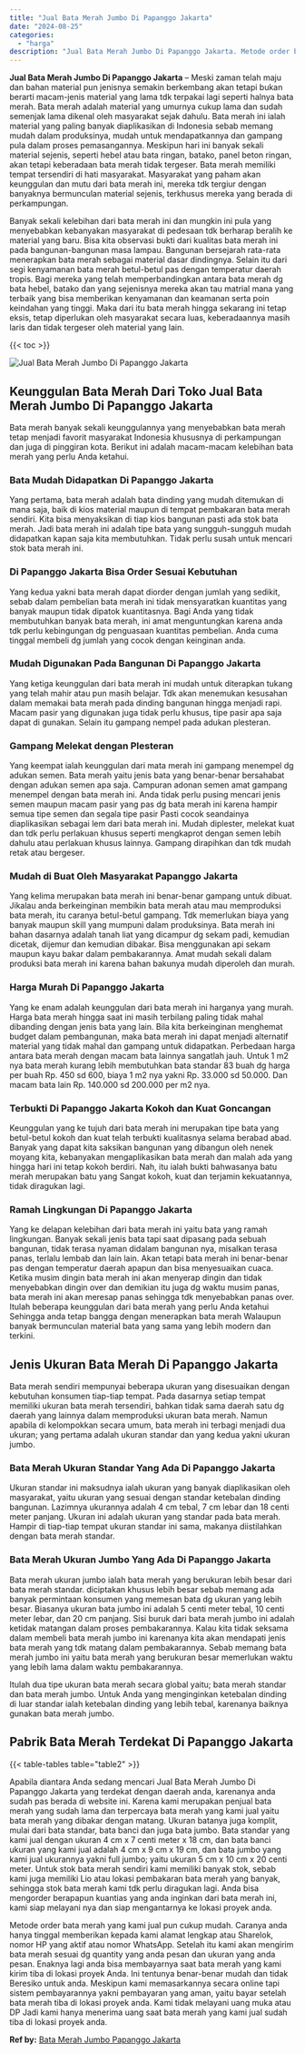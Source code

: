 ```yaml
---
title: "Jual Bata Merah Jumbo Di Papanggo Jakarta"
date: "2024-08-25"
categories: 
  - "harga"
description: "Jual Bata Merah Jumbo Di Papanggo Jakarta. Metode order bata merah yang kami jual pun cukup mudah. Caranya anda hanya tinggal memberikan kepada kami alamat l..."
---
```


**Jual Bata Merah Jumbo Di Papanggo Jakarta** – Meski zaman telah maju dan bahan material pun jenisnya semakin berkembang akan tetapi bukan berarti macam-jenis material yang lama tdk terpakai lagi seperti halnya bata merah. Bata merah adalah material yang umurnya cukup lama dan sudah semenjak lama dikenal oleh masyarakat sejak dahulu. Bata merah ini ialah material yang paling banyak diaplikasikan di Indonesia sebab memang mudah dalam produksinya, mudah untuk mendapatkannya dan gampang pula dalam proses pemasangannya. Meskipun hari ini banyak sekali material sejenis, seperti hebel atau bata ringan, batako, panel beton ringan, akan tetapi keberadaan bata merah tidak tergeser. Bata merah memiliki tempat tersendiri di hati masyarakat. Masyarakat yang paham akan keunggulan dan mutu dari bata merah ini, mereka tdk tergiur dengan banyaknya bermunculan material sejenis, terkhusus mereka yang berada di perkampungan.

Banyak sekali kelebihan dari bata merah ini dan mungkin ini pula yang menyebabkan kebanyakan masyarakat di pedesaan tdk berharap beralih ke material yang baru. Bisa kita observasi bukti dari kualitas bata merah ini pada bangunan-bangunan masa lampau. Bangunan bersejarah rata-rata menerapkan bata merah sebagai material dasar dindingnya. Selain itu dari segi kenyamanan bata merah betul-betul pas dengan temperatur daerah tropis. Bagi mereka yang telah memperbandingkan antara bata merah dg bata hebel, batako dan yang sejenisnya mereka akan tau matrial mana yang terbaik yang bisa memberikan kenyamanan dan keamanan serta poin keindahan yang tinggi. Maka dari itu bata merah hingga sekarang ini tetap eksis, tetap diperlukan oleh masyarakat secara luas, keberadaannya masih laris dan tidak tergeser oleh material yang lain.

{{< toc >}}

![Jual Bata Merah Jumbo Di Papanggo Jakarta](/images/jual-bata-merah-20.png)

## Keunggulan Bata Merah Dari Toko Jual Bata Merah Jumbo Di Papanggo Jakarta

Bata merah banyak sekali keunggulannya yang menyebabkan bata merah tetap menjadi favorit masyarakat Indonesia khususnya di perkampungan dan juga di pinggiran kota. Berikut ini adalah macam-macam kelebihan bata merah yang perlu Anda ketahui.

### Bata Mudah Didapatkan Di Papanggo Jakarta

Yang pertama, bata merah adalah bata dinding yang mudah ditemukan di mana saja, baik di kios material maupun di tempat pembakaran bata merah sendiri. Kita bisa menyaksikan di tiap kios bangunan pasti ada stok bata merah. Jadi bata merah ini adalah tipe bata yang sungguh-sungguh mudah didapatkan kapan saja kita membutuhkan. Tidak perlu susah untuk mencari stok bata merah ini.

### Di Papanggo Jakarta Bisa Order Sesuai Kebutuhan

Yang kedua yakni bata merah dapat diorder dengan jumlah yang sedikit, sebab dalam pembelian bata merah ini tidak mensyaratkan kuantitas yang banyak maupun tidak dipatok kuantitasnya. Bagi Anda yang tidak membutuhkan banyak bata merah, ini amat menguntungkan karena anda tdk perlu kebingungan dg penguasaan kuantitas pembelian. Anda cuma tinggal membeli dg jumlah yang cocok dengan keinginan anda.

### Mudah Digunakan Pada Bangunan Di Papanggo Jakarta

Yang ketiga keunggulan dari bata merah ini mudah untuk diterapkan tukang yang telah mahir atau pun masih belajar. Tdk akan menemukan kesusahan dalam memakai bata merah pada dinding bangunan hingga menjadi rapi. Macam pasir yang digunakan juga tidak perlu khusus, tipe pasir apa saja dapat di gunakan. Selain itu gampang nempel pada adukan plesteran.

### Gampang Melekat dengan Plesteran

Yang keempat ialah keunggulan dari mata merah ini gampang menempel dg adukan semen. Bata merah yaitu jenis bata yang benar-benar bersahabat dengan adukan semen apa saja. Campuran adonan semen amat gampang menempel dengan bata merah ini. Anda tidak perlu pusing mencari jenis semen maupun macam pasir yang pas dg bata merah ini karena hampir semua tipe semen dan segala tipe pasir Pasti cocok seandainya diaplikasikan sebagai lem dari bata merah ini. Mudah diplester, melekat kuat dan tdk perlu perlakuan khusus seperti mengkaprot dengan semen lebih dahulu atau perlakuan khusus lainnya. Gampang dirapihkan dan tdk mudah retak atau bergeser.

### Mudah di Buat Oleh Masyarakat Papanggo Jakarta

Yang kelima merupakan bata merah ini benar-benar gampang untuk dibuat. Jikalau anda berkeinginan membikin bata merah atau mau memproduksi bata merah, itu caranya betul-betul gampang. Tdk memerlukan biaya yang banyak maupun skill yang mumpuni dalam produksinya. Bata merah ini bahan dasarnya adalah tanah liat yang dicampur dg sekam padi, kemudian dicetak, dijemur dan kemudian dibakar. Bisa menggunakan api sekam maupun kayu bakar dalam pembakarannya. Amat mudah sekali dalam produksi bata merah ini karena bahan bakunya mudah diperoleh dan murah.

### Harga Murah Di Papanggo Jakarta

Yang ke enam adalah keunggulan dari bata merah ini harganya yang murah. Harga bata merah hingga saat ini masih terbilang paling tidak mahal dibanding dengan jenis bata yang lain. Bila kita berkeinginan menghemat budget dalam pembangunan, maka bata merah ini dapat menjadi alternatif material yang tidak mahal dan gampang untuk didapatkan. Perbedaan harga antara bata merah dengan macam bata lainnya sangatlah jauh. Untuk 1 m2 nya bata merah kurang lebih membutuhkan bata standar 83 buah dg harga per buah Rp. 450 sd 600, biaya 1 m2 nya yakni Rp. 33.000 sd 50.000. Dan macam bata lain Rp. 140.000 sd 200.000 per m2 nya.

### Terbukti Di Papanggo Jakarta Kokoh dan Kuat Goncangan

Keunggulan yang ke tujuh dari bata merah ini merupakan tipe bata yang betul-betul kokoh dan kuat telah terbukti kualitasnya selama berabad abad. Banyak yang dapat kita saksikan bangunan yang dibangun oleh nenek moyang kita, kebanyakan mengaplikasikan bata merah dan malah ada yang hingga hari ini tetap kokoh berdiri. Nah, itu ialah bukti bahwasanya batu merah merupakan batu yang Sangat kokoh, kuat dan terjamin kekuatannya, tidak diragukan lagi.

### Ramah Lingkungan Di Papanggo Jakarta

Yang ke delapan kelebihan dari bata merah ini yaitu bata yang ramah lingkungan. Banyak sekali jenis bata tapi saat dipasang pada sebuah bangunan, tidak terasa nyaman didalam bangunan nya, misalkan terasa panas, terlalu lembab dan lain lain. Akan tetapi bata merah ini benar-benar pas dengan temperatur daerah apapun dan bisa menyesuaikan cuaca. Ketika musim dingin bata merah ini akan menyerap dingin dan tidak menyebabkan dingin over dan demikian itu juga dg waktu musim panas, bata merah ini akan meresap panas sehingga tdk menyebabkan panas over. Itulah beberapa keunggulan dari bata merah yang perlu Anda ketahui Sehingga anda tetap bangga dengan menerapkan bata merah Walaupun banyak bermunculan material bata yang sama yang lebih modern dan terkini.

## Jenis Ukuran Bata Merah Di Papanggo Jakarta

Bata merah sendiri mempunyai beberapa ukuran yang disesuaikan dengan kebutuhan konsumen tiap-tiap tempat. Pada dasarnya setiap tempat memiliki ukuran bata merah tersendiri, bahkan tidak sama daerah satu dg daerah yang lainnya dalam memproduksi ukuran bata merah. Namun apabila di kelompokkan secara umum, bata merah ini terbagi menjadi dua ukuran; yang pertama adalah ukuran standar dan yang kedua yakni ukuran jumbo.

### Bata Merah Ukuran Standar Yang Ada Di Papanggo Jakarta

Ukuran standar ini maksudnya ialah ukuran yang banyak diaplikasikan oleh masyarakat, yaitu ukuran yang sesuai dengan standar ketebalan dinding bangunan. Lazimnya ukurannya adalah 4 cm tebal, 7 cm lebar dan 18 centi meter panjang. Ukuran ini adalah ukuran yang standar pada bata merah. Hampir di tiap-tiap tempat ukuran standar ini sama, makanya diistilahkan dengan bata merah standar.

### Bata Merah Ukuran Jumbo Yang Ada Di Papanggo Jakarta

Bata merah ukuran jumbo ialah bata merah yang berukuran lebih besar dari bata merah standar. diciptakan khusus lebih besar sebab memang ada banyak permintaan konsumen yang memesan bata dg ukuran yang lebih besar. Biasanya ukuran bata jumbo ini adalah 5 centi meter tebal, 10 centi meter lebar, dan 20 cm panjang. Sisi buruk dari bata merah jumbo ini adalah ketidak matangan dalam proses pembakarannya. Kalau kita tidak seksama dalam membeli bata merah jumbo ini karenanya kita akan mendapati jenis bata merah yang tdk matang dalam pembakarannya. Sebab memang bata merah jumbo ini yaitu bata merah yang berukuran besar memerlukan waktu yang lebih lama dalam waktu pembakarannya.

Itulah dua tipe ukuran bata merah secara global yaitu; bata merah standar dan bata merah jumbo. Untuk Anda yang menginginkan ketebalan dinding di luar standar ialah ketebalan dinding yang lebih tebal, karenanya baiknya gunakan bata merah jumbo.

## Pabrik Bata Merah Terdekat Di Papanggo Jakarta

{{< table-tables table="table2" >}}

Apabila diantara Anda sedang mencari Jual Bata Merah Jumbo Di Papanggo Jakarta yang terdekat dengan daerah anda, karenanya anda sudah pas berada di website ini. Karena kami merupakan penjual bata merah yang sudah lama dan terpercaya bata merah yang kami jual yaitu bata merah yang dibakar dengan matang. Ukuran batanya juga komplit, mulai dari bata standar, bata banci dan juga bata jumbo. Bata standar yang kami jual dengan ukuran 4 cm x 7 centi meter x 18 cm, dan bata banci ukuran yang kami jual adalah 4 cm x 9 cm x 19 cm, dan bata jumbo yang kami jual ukurannya yakni full jumbo; yaitu ukuran 5 cm x 10 cm x 20 centi meter. Untuk stok bata merah sendiri kami memiliki banyak stok, sebab kami juga memiliki Lio atau lokasi pembakaran bata merah yang banyak, sehingga stok bata merah kami tdk perlu diragukan lagi. Anda bisa mengorder berapapun kuantias yang anda inginkan dari bata merah ini, kami siap melayani nya dan siap mengantarnya ke lokasi proyek anda.

Metode order bata merah yang kami jual pun cukup mudah. Caranya anda hanya tinggal memberikan kepada kami alamat lengkap atau Sharelok, nomor HP yang aktif atau nomor WhatsApp. Setelah itu kami akan mengirim bata merah sesuai dg quantity yang anda pesan dan ukuran yang anda pesan. Enaknya lagi anda bisa membayarnya saat bata merah yang kami kirim tiba di lokasi proyek Anda. Ini tentunya benar-benar mudah dan tidak Beresiko untuk anda. Meskipun kami memasarkannya secara online tapi sistem pembayarannya yakni pembayaran yang aman, yaitu bayar setelah bata merah tiba di lokasi proyek anda. Kami tidak melayani uang muka atau DP Jadi kami hanya menerima uang saat bata merah yang kami jual sudah tiba di lokasi proyek anda.

**Ref by:** [Bata Merah Jumbo Papanggo Jakarta](https://id.wikipedia.org/wiki/Bata)
